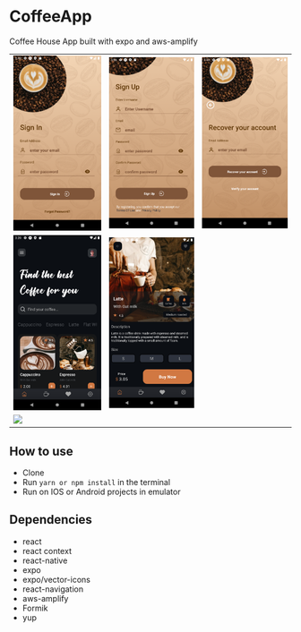 # CoffeeApp

Coffee House App built with expo and aws-amplify

<table>
  <tr>
    <td><img src="./assets/screenshots/signIn.png" width="200"></td>
     <td><img src="./assets/screenshots/signup.png" width="200"></td>
    <td><img src="./assets/screenshots/forgetpassword.png" width="200"></td>
  <tr>
  <tr>
    <td><img src="./assets/screenshots/home.png" width="200"></td>
    <td><img src="./assets/screenshots/Screenshot_1666552750.png" width="200"></td>
   <!--  <td><img src="./screenshots/turnOnNotifications.png" width="200"></td>
    <td><img src="./screenshots/exploreTab.png" width="200"></td>
    <td><img src="./screenshots/noSavedHomes.png" width="200"></td> -->
  <tr>
  <tr>
    <td><img src="./screenshots/createAList.png" width="200"></td>
  <tr>
</table>

## How to use

- Clone
- Run `yarn or npm install` in the terminal
- Run on IOS or Android projects in emulator

## Dependencies

- react
- react context
- react-native
- expo
- expo/vector-icons
- react-navigation
- aws-amplify
- Formik
- yup
